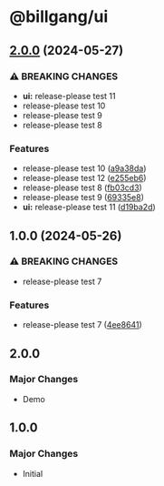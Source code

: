 # @billgang/ui

## [2.0.0](https://github.com/mule-stand/billgang/compare/ui-v1.0.0...ui-v2.0.0) (2024-05-27)


### ⚠ BREAKING CHANGES

* **ui:** release-please test 11
* release-please test 10
* release-please test 9
* release-please test 8

### Features

* release-please test 10 ([a9a38da](https://github.com/mule-stand/billgang/commit/a9a38da394c63817fc1fd1db4415a1bd1e4d7bba))
* release-please test 12 ([e255eb6](https://github.com/mule-stand/billgang/commit/e255eb6c5a90782dba384f1bea0de13c2f4acacb))
* release-please test 8 ([fb03cd3](https://github.com/mule-stand/billgang/commit/fb03cd3cb3f4c5ca7c69e3deac962e1099a27ca7))
* release-please test 9 ([69335e8](https://github.com/mule-stand/billgang/commit/69335e8cf5006c0f7deeaf145a2e609255ef72f5))
* **ui:** release-please test 11 ([d19ba2d](https://github.com/mule-stand/billgang/commit/d19ba2df78a48bd4af1c784931268c8c2f2c9bad))

## 1.0.0 (2024-05-26)


### ⚠ BREAKING CHANGES

* release-please test 7

### Features

* release-please test 7 ([4ee8641](https://github.com/mule-stand/billgang/commit/4ee8641686973077736eaddca665309a51a23f45))

## 2.0.0

### Major Changes

- Demo

## 1.0.0

### Major Changes

- Initial
